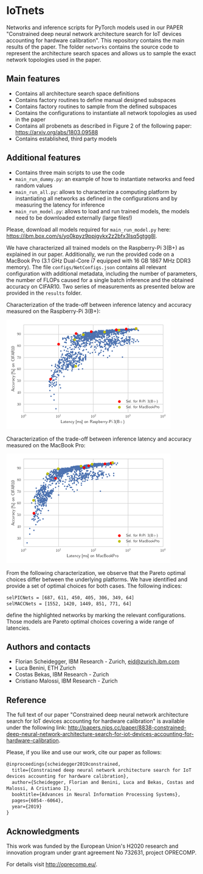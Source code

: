 # IoTnets

Networks and inference scripts for PyTorch models used in our PAPER "Constrained deep neural network architecture search
for IoT devices accounting for hardware calibration". This repository contains the main results of the paper. The folder
`networks` contains the source code to represent the architecture search spaces and allows us to sample the exact
network
topologies used in the paper.

## Main features
* Contains all architecture search space definitions
* Contains factory routines to define manual designed subspaces
* Contains factory routines to sample from the defined subspaces
* Contains the configurations to instantiate all network topologies as used in the paper
* Contains all probenets as described in Figure 2 of the following paper: https://arxiv.org/abs/1803.09588
* Contains established, third party models

## Additional features
* Contains three main scripts to use the code
* `main_run_dummy.py`: an example of how to instantiate networks and feed random values
* `main_run_all.py`: allows to characterize a computing platform by instantiating all networks as defined in the
configurations and by measuring the latency for inference
* `main_run_model.py`: allows to load and run trained models, the models need to be downloaded externally (large
files!)

Please, download all models required for `main_run_model.py` here: https://ibm.box.com/s/yo0kpyz9ppjgvkx2z2bfx3lsq5gtgg8l.


We have characterized all trained models on the Raspberry-Pi 3(B+) as explained in our paper. Additionally, we run
the provided code on a MacBook Pro (3.1 GHz Dual-Core i7 equipped with 16 GB 1867 MHz DDR3 memory). The file
`configs/NetConfigs.json` contains all relevant configuration with additional metadata, including the number
of parameters, the number of FLOPs caused for a single batch inference and the obtained accuracy on CIFAR10. Two series
of measurements as presented below are provided in the `results` folder.

Characterization of the trade-off between inference latency and accuracy measured on the Raspberry-Pi 3(B+):

![](./result_RaspPI.png)


Characterization of the trade-off between inference latency and accuracy measured on the MacBook Pro:

![](./result_MacBook.png)

From the following characterization, we observe that the Pareto optimal choices differ between the underlying platforms.
We have identified and provide a set of optimal choices for both cases. The following indices:

```
selPICNets = [687, 611, 450, 405, 306, 349, 64]
selMACCNets = [1552, 1420, 1449, 851, 771, 64]
```

define the highlighted networks by marking the relevant configurations. Those models are Pareto optimal choices covering
 a wide range of latencies.


## Authors and contacts
 - Florian Scheidegger, IBM Research - Zurich, eid@zurich.ibm.com
 - Luca Benini, ETH Zurich
 - Costas Bekas, IBM Research - Zurich
 - Cristiano Malossi, IBM Research - Zurich


## Reference

The full text of our paper "Constrained deep neural network architecture search
for IoT devices accounting for hardware calibration" is available under the following link:
http://papers.nips.cc/paper/8838-constrained-deep-neural-network-architecture-search-for-iot-devices-accounting-for-hardware-calibration.

Please, if you like and use our work, cite our paper as follows:

```
@inproceedings{scheidegger2019constrained,
  title={Constrained deep neural network architecture search for IoT devices accounting for hardware calibration},
  author={Scheidegger, Florian and Benini, Luca and Bekas, Costas and Malossi, A Cristiano I},
  booktitle={Advances in Neural Information Processing Systems},
  pages={6054--6064},
  year={2019}
}
```


## Acknowledgments

This work was funded by the European Union's H2020 research and innovation program under grant
agreement No 732631, project OPRECOMP.

For details visit http://oprecomp.eu/.
